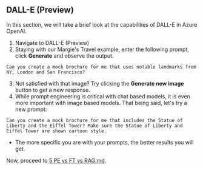 ## DALL-E (Preview)
In this section, we will take a brief look at the capabilities of DALL-E in Azure OpenAI.

1. Navigate to DALL-E (Preview)
2. Staying with our Margie's Travel example, enter the following prompt, click **Generate** and observe the output.

```
Can you create a mock brochure for me that uses notable landmarks from NY, London and San Francisco?
```

3. Not satisfied with that image? Try clicking the **Generate new image** button to get a new response.
4. While prompt engineering is critical with chat based models, it is even more important with image based models. That being said, let's try a new prompt:

```
Can you create a mock brochure for me that includes the Statue of Liberty and the Eiffel Tower? Make sure the Statue of Liberty and Eiffel Tower are shown cartoon style.
```

- The more specific you are with your prompts, the better results you will get.

Now, proceed to [5 PE vs FT vs RAG.md](https://github.com/e-straight/OAI-Demo/blob/main/PE%20vs%20FT%20vs%20RAG.md).